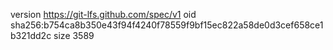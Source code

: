 version https://git-lfs.github.com/spec/v1
oid sha256:b754ca8b350e43f94f4240f78559f9bf15ec822a58de0d3cef658ce1b321dd2c
size 3589
